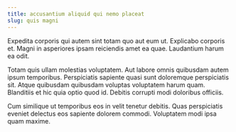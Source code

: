 ```yaml
---
title: accusantium aliquid qui nemo placeat
slug: quis magni
---
```


Expedita corporis qui autem sint totam quo aut eum ut. Explicabo corporis et. Magni in asperiores ipsam reiciendis amet ea quae. Laudantium harum ea odit.

Totam quis ullam molestias voluptatem. Aut labore omnis quibusdam autem ipsum temporibus. Perspiciatis sapiente quasi sunt doloremque perspiciatis sit. Atque quibusdam quibusdam voluptas voluptatem harum quam. Blanditiis et hic quia optio quod id. Debitis corrupti modi doloribus officiis.

Cum similique ut temporibus eos in velit tenetur debitis. Quas perspiciatis eveniet delectus eos sapiente dolorem commodi. Voluptatem modi ipsa quam maxime.
